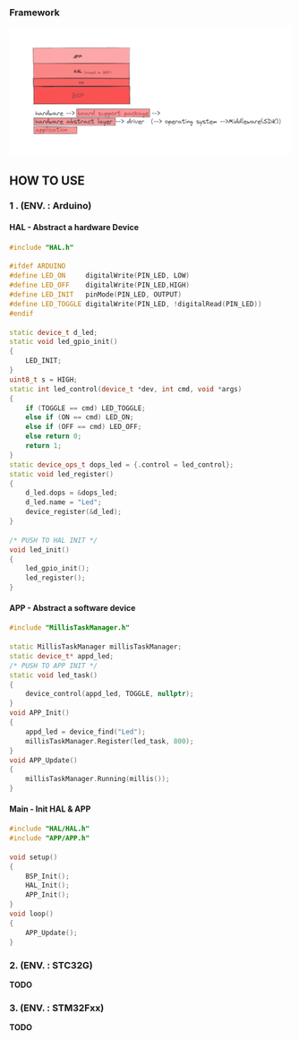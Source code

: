 

### Framework

![freamwork](docs/markdown_imgs/freamwork.png)





## HOW TO USE 

### 1 . (ENV. : Arduino)

#### HAL - Abstract a hardware Device

```c++
#include "HAL.h"

#ifdef ARDUINO
#define LED_ON     digitalWrite(PIN_LED, LOW)
#define LED_OFF    digitalWrite(PIN_LED,HIGH)
#define LED_INIT   pinMode(PIN_LED, OUTPUT)
#define LED_TOGGLE digitalWrite(PIN_LED, !digitalRead(PIN_LED))
#endif

static device_t d_led;
static void led_gpio_init()
{
    LED_INIT;
}
uint8_t s = HIGH;
static int led_control(device_t *dev, int cmd, void *args)
{
    if (TOGGLE == cmd) LED_TOGGLE;
    else if (ON == cmd) LED_ON;
    else if (OFF == cmd) LED_OFF;
    else return 0;
    return 1;
}
static device_ops_t dops_led = {.control = led_control};
static void led_register()
{
    d_led.dops = &dops_led;
    d_led.name = "Led";
    device_register(&d_led);
}

/* PUSH TO HAL INIT */
void led_init()
{
    led_gpio_init();
    led_register();
}
```

#### APP - Abstract a software device

```c++
#include "MillisTaskManager.h"

static MillisTaskManager millisTaskManager;
static device_t* appd_led;
/* PUSH TO APP INIT */
static void led_task()
{
    device_control(appd_led, TOGGLE, nullptr);
}
void APP_Init()
{
    appd_led = device_find("Led"); 
    millisTaskManager.Register(led_task, 800);
}
void APP_Update()
{
    millisTaskManager.Running(millis());
}
```

#### Main - Init HAL & APP

```c++
#include "HAL/HAL.h"
#include "APP/APP.h"

void setup()
{
    BSP_Init();
    HAL_Init();
    APP_Init();
}
void loop()
{
    APP_Update();
}
```

### 2. (ENV. : STC32G)

**TODO**

### 3. (ENV. : STM32Fxx)

**TODO**

